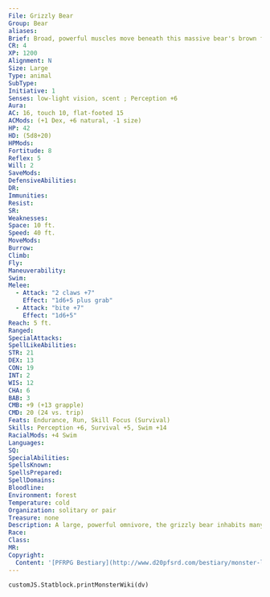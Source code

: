 ```yaml
---
File: Grizzly Bear
Group: Bear
aliases: 
Brief: Broad, powerful muscles move beneath this massive bear's brown fur, promising both speed and lethal force.
CR: 4
XP: 1200
Alignment: N
Size: Large
Type: animal
SubType: 
Initiative: 1
Senses: low-light vision, scent ; Perception +6
Aura: 
AC: 16, touch 10, flat-footed 15
ACMods: (+1 Dex, +6 natural, -1 size)
HP: 42
HD: (5d8+20)
HPMods: 
Fortitude: 8
Reflex: 5
Will: 2
SaveMods: 
DefensiveAbilities: 
DR: 
Immunities: 
Resist: 
SR: 
Weaknesses: 
Space: 10 ft.
Speed: 40 ft.
MoveMods: 
Burrow: 
Climb: 
Fly: 
Maneuverability: 
Swim: 
Melee: 
  - Attack: "2 claws +7"
    Effect: "1d6+5 plus grab"
  - Attack: "bite +7"
    Effect: "1d6+5"
Reach: 5 ft.
Ranged: 
SpecialAttacks: 
SpellLikeAbilities: 
STR: 21
DEX: 13
CON: 19
INT: 2
WIS: 12
CHA: 6
BAB: 3
CMB: +9 (+13 grapple)
CMD: 20 (24 vs. trip)
Feats: Endurance, Run, Skill Focus (Survival)
Skills: Perception +6, Survival +5, Swim +14
RacialMods: +4 Swim
Languages: 
SQ: 
SpecialAbilities: 
SpellsKnown: 
SpellsPrepared: 
SpellDomains: 
Bloodline: 
Environment: forest
Temperature: cold
Organization: solitary or pair
Treasure: none
Description: A large, powerful omnivore, the grizzly bear inhabits many of the world's forested hills. Equally happy consuming nuts, berries, fish, or small mammals, the grizzly is nonetheless fiercely territorial, and will chase off-or, failing that, kill and eat-any intruders it views as competition.  When faced with a foe or small group of threats, the grizzly attempts to subdue or kill with its claws.  When it can, the bear tries to grab a single target to deal continual damage until that target is dead, unconscious, or escapes.  To generate stats for a smaller bear (like a black bear), you can apply the young simple template to the grizzly bear's stat block. To generate stats for a larger grizzly or a polar bear, apply the advanced simple template to the grizzly's stats.
Race: 
Class: 
MR: 
Copyright:
  Content: '[PFRPG Bestiary](http://www.d20pfsrd.com/bestiary/monster-listings/animals/bear/brown-grizzly-bear)'
---
```

```dataviewjs
customJS.Statblock.printMonsterWiki(dv)
```
